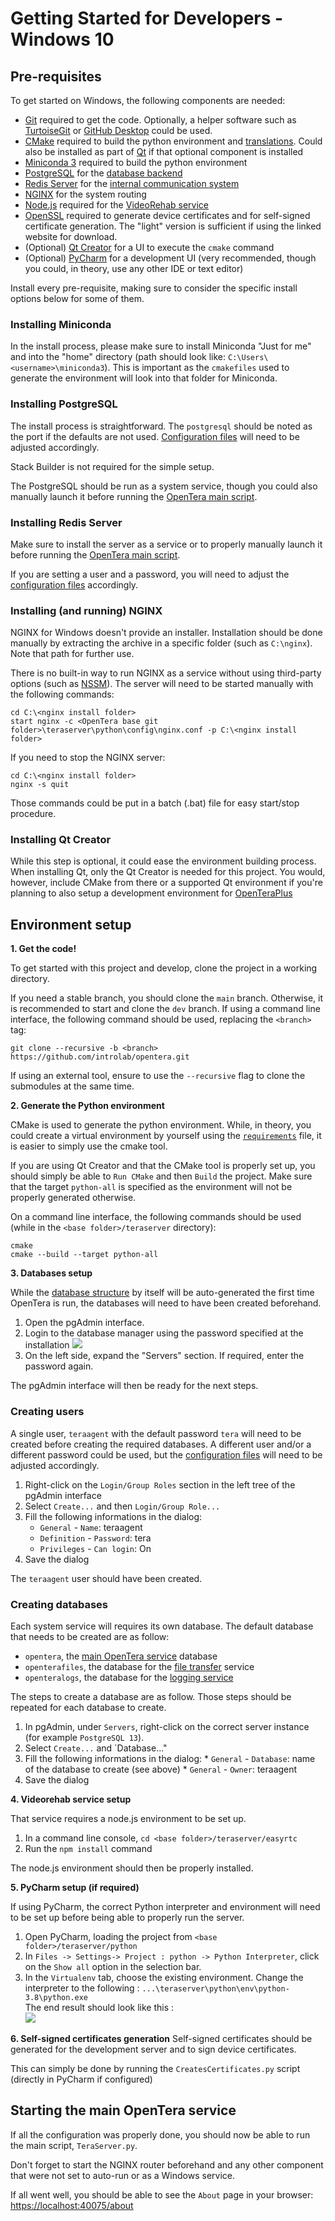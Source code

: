 # Getting Started for Developers - Windows 10
## Pre-requisites
To get started on Windows, the following components are needed:
* [Git](https://git-scm.com) required to get the code. Optionally, a helper software such as [TurtoiseGit](https://tortoisegit.org/) or [GitHub Desktop](https://desktop.github.com/) could be used.
* [CMake](https://cmake.org) required to build the python environment and [translations](Translations). Could also be installed as part of [Qt](https://www.qt.io/download) if that optional component is installed
* [Miniconda 3](https://conda.io/miniconda.html) required to build the python environment
* [PostgreSQL](https://www.postgresql.org/download/) for the [database backend](Database-Structure)
* [Redis Server](https://github.com/tporadowski/redis/releases) for the [internal communication system](Internal-services-communication-module)
* [NGINX](https://nginx.org/en/download.html) for the system routing
* [Node.js](https://nodejs.org) required for the [VideoRehab service](../services/Videorehab-Service)
* [OpenSSL](https://slproweb.com/products/Win32OpenSSL.html) required to generate device certificates and for self-signed certificate generation. The "light" version is sufficient if using the linked website for download.
* (Optional) [Qt Creator](https://www.qt.io/download) for a UI to execute the `cmake` command
* (Optional) [PyCharm](https://www.jetbrains.com/pycharm/) for a development UI (very recommended, though you could, in theory, use any other IDE or text editor)

Install every pre-requisite, making sure to consider the specific install options below for some of them.

### Installing Miniconda
In the install process, please make sure to install Miniconda "Just for me" and into the "home" directory (path should look like: `C:\Users\<username>\miniconda3`). This is important as the `cmakefiles` used to generate the environment will look into that folder for Miniconda.

### Installing PostgreSQL
The install process is straightforward. The `postgresql` should be noted as the port if the defaults are not used. [Configuration files](../Configuration-files) will need to be adjusted accordingly.

Stack Builder is not required for the simple setup.

The PostgreSQL should be run as a system service, though you could also manually launch it before running the [OpenTera main script](../services/teraserver/teraserver.rst).

### Installing Redis Server
Make sure to install the server as a service or to properly manually launch it before running the [OpenTera main script](../services/teraserver/teraserver.rst).

If you are setting a user and a password, you will need to adjust the [configuration files](../Configuration-files) accordingly.

### Installing (and running) NGINX
NGINX for Windows doesn't provide an installer. Installation should be done manually by extracting the archive in a specific folder (such as `C:\nginx`). Note that path for further use.

There is no built-in way to run NGINX as a service without using third-party options (such as [NSSM](https://nssm.cc)). The server will need to be started manually with the following commands:
```
cd C:\<nginx install folder>
start nginx -c <OpenTera base git folder>\teraserver\python\config\nginx.conf -p C:\<nginx install folder>
```

If you need to stop the NGINX server:
```
cd C:\<nginx install folder>
nginx -s quit
```

Those commands could be put in a batch (.bat) file for easy start/stop procedure.

### Installing Qt Creator
While this step is optional, it could ease the environment building process.
When installing Qt, only the Qt Creator is needed for this project. You would, however, include CMake from there or a supported Qt environment if you're planning to also setup a development environment for [OpenTeraPlus](https://github.com/introlab/openteraplus)

## Environment setup

**1. Get the code!**

To get started with this project and develop, clone the project in a working directory.

If you need a stable branch, you should clone the `main` branch. Otherwise, it is recommended to start and clone the `dev` branch. If using a command line interface, the following command should be used, replacing the `<branch>` tag:

```
git clone --recursive -b <branch> https://github.com/introlab/opentera.git
```

If using an external tool, ensure to use the `--recursive` flag to clone the submodules at the same time.

**2. Generate the Python environment**

CMake is used to generate the python environment. While, in theory, you could create a virtual environment by yourself using the [`requirements`](https://github.com/introlab/opentera/blob/main/teraserver/python/env/requirements.txt) file, it is easier to simply use the cmake tool.

If you are using Qt Creator and that the CMake tool is properly set up, you should simply be able to `Run CMake` and then `Build` the project. Make sure that the target `python-all` is specified as the environment will not be properly generated otherwise.

On a command line interface, the following commands should be used (while in the `<base folder>/teraserver` directory):
```
cmake
cmake --build --target python-all
```

**3. Databases setup**

While the [database structure](Database-Structure) by itself will be auto-generated the first time OpenTera is run, the databases will need to have been created beforehand.
  1. Open the pgAdmin interface.
  2. Login to the database manager using the password specified at the installation
![ ](images/Windows/PGAdmin_pw.PNG)
  3. On the left side, expand the "Servers" section. If required, enter the password again.

The pgAdmin interface will then be ready for the next steps.

### Creating users
A single user, `teraagent` with the default password `tera` will need to be created before creating the required databases. A different user and/or a different password could be used, but the [configuration files](../Configuration-files) will need to be adjusted accordingly.
  
  1. Right-click on the `Login/Group Roles` section in the left tree of the pgAdmin interface
  2. Select `Create...` and then `Login/Group Role...`
  3. Fill the following informations in the dialog:
     * `General` - `Name`: teraagent
     * `Definition` - `Password`: tera
     * `Privileges` - `Can login`: On
  4. Save the dialog

The `teraagent` user should have been created.

### Creating databases
Each system service will requires its own database. The default database that needs to be created are as follow:
* `opentera`, the [main OpenTera service](../services/teraserver/teraserver.rst) database
* `openterafiles`, the database for the [file transfer](../services/FileTransfer-Service) service
* `openteralogs`, the database for the [logging service](../services/Logging-Service)

The steps to create a database are as follow. Those steps should be repeated for each database to create.
  1. In pgAdmin, under `Servers`, right-click on the correct server instance (for example `PostgreSQL 13`).
  2. Select `Create...` and `Database..."
  3.  Fill the following informations in the dialog:
     * `General` - `Database`: name of the database to create (see above)
     * `General` - `Owner`: teraagent
  4. Save the dialog

**4. Videorehab service setup**

That service requires a node.js environment to be set up. 
  1. In a command line console, `cd <base folder>/teraserver/easyrtc`
  2. Run the `npm install` command

The node.js environment should then be properly installed.

**5. PyCharm setup (if required)**

If using PyCharm, the correct Python interpreter and environment will need to be set up before being able to properly run the server.
  1. Open PyCharm, loading the project from `<base folder>/teraserver/python`
  2. In `Files -> Settings-> Project : python -> Python Interpreter`, click on the `Show all` option in the selection bar.
  3. In the `Virtualenv` tab, choose the existing environment. Change the interpreter to the following :
`...\teraserver\python\env\python-3.8\python.exe`  
The end result should look like this :  
![ ](images/Windows/PyCharm.PNG)

**6. Self-signed certificates generation**
Self-signed certificates should be generated for the development server and to sign device certificates.

This can simply be done by running the `CreatesCertificates.py` script (directly in PyCharm if configured)

## Starting the main OpenTera service
If all the configuration was properly done, you should now be able to run the main script, `TeraServer.py`.

Don't forget to start the NGINX router beforehand and any other component that were not set to auto-run or as a Windows service.

If all went well, you should be able to see the `About` page in your browser: [https://localhost:40075/about](https://localhost:40075/about)
